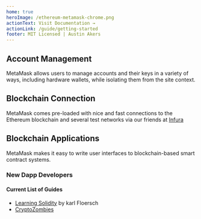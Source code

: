 ```yaml
---
home: true
heroImage: /ethereum-metamask-chrome.png
actionText: Visit Documentation →
actionLink: /guide/getting-started
footer: MIT Licensed | Austin Akers
---
```


<!-- <div style="text-align: center">
  <Bit/>
</div> -->

<div class="features">
  <div class="feature">
    <h2>Account Management</h2>
    <p>MetaMask allows users to manage accounts and their keys in a variety of ways, including hardware wallets, while isolating them from the site context.</p>
  </div>
  <div class="feature">
    <h2>Blockchain Connection</h2>
    <p>MetaMask comes pre-loaded with nice and fast connections to the Ethereum blockchain and several test networks via our friends at <a href="https://infura.io/" target="_blank">Infura</a></p>
  </div>
  <div class="feature">
    <h2>Blockchain Applications</h2>
    <p>MetaMask makes it easy to write user interfaces to blockchain-based smart contract systems.</p>
  </div>
</div>

### New Dapp Developers

#### Current List of Guides

* [Learning Solidity](https://karl.tech/learning-solidity-part-1-deploy-a-contract/) by karl Floersch
* [CryptoZombies](https://cryptozombies.io/)

